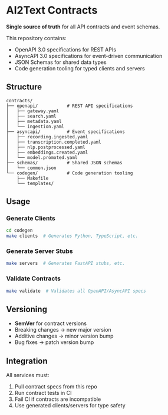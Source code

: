 # AI2Text Contracts

**Single source of truth** for all API contracts and event schemas.

This repository contains:
- OpenAPI 3.0 specifications for REST APIs
- AsyncAPI 3.0 specifications for event-driven communication
- JSON Schemas for shared data types
- Code generation tooling for typed clients and servers

## Structure

```
contracts/
├── openapi/           # REST API specifications
│   ├── gateway.yaml
│   ├── search.yaml
│   ├── metadata.yaml
│   └── ingestion.yaml
├── asyncapi/          # Event specifications
│   ├── recording.ingested.yaml
│   ├── transcription.completed.yaml
│   ├── nlp.postprocessed.yaml
│   ├── embeddings.created.yaml
│   └── model.promoted.yaml
├── schemas/           # Shared JSON schemas
│   └── common.json
└── codegen/           # Code generation tooling
    ├── Makefile
    └── templates/
```

## Usage

### Generate Clients

```bash
cd codegen
make clients  # Generates Python, TypeScript, etc.
```

### Generate Server Stubs

```bash
make servers  # Generates FastAPI stubs, etc.
```

### Validate Contracts

```bash
make validate  # Validates all OpenAPI/AsyncAPI specs
```

## Versioning

- **SemVer** for contract versions
- Breaking changes → new major version
- Additive changes → minor version bump
- Bug fixes → patch version bump

## Integration

All services must:
1. Pull contract specs from this repo
2. Run contract tests in CI
3. Fail CI if contracts are incompatible
4. Use generated clients/servers for type safety


